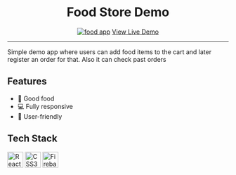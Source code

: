 <h1 align="center">
Food Store Demo
</h1>

<div align="center">
<a href="https://food-app-f9c43.web.app/" target="_blank" rel="noreferrer"><img src="https://user-images.githubusercontent.com/14903362/182065466-ae101481-df52-4af5-b216-5d7f25c26d6e.png" alt="food app" /></a>
 <a href="https://food-app-f9c43.web.app/" align="center" target="_blank">
   View Live Demo
 </a>
</div>

---

Simple demo app where users can add food items to the cart and later register an order for that. Also it can check past orders

## Features

- 🍣 Good food
- 💻 Fully responsive
- 🤖 User-friendly

## Tech Stack

<p align="left">
<a href="https://reactjs.org/" target="_blank" rel="noreferrer"><img src="https://raw.githubusercontent.com/danielcranney/readme-generator/main/public/icons/skills/react-colored.svg" width="36" height="36" alt="React" /></a>
<a href="https://www.w3.org/TR/CSS/#css" target="_blank" rel="noreferrer"><img src="https://raw.githubusercontent.com/danielcranney/readme-generator/main/public/icons/skills/css3-colored.svg" width="36" height="36" alt="CSS3" /></a>
<a href="https://firebase.google.com/" target="_blank" rel="noreferrer"><img src="https://raw.githubusercontent.com/danielcranney/readme-generator/main/public/icons/skills/firebase-colored.svg" width="36" height="36" alt="Firebase" /></a>
</p>
